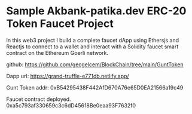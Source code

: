 # Sample Akbank-patika.dev ERC-20 Token Faucet Project

In this web3 project I build a complete faucet dApp using Ethersjs and Reactjs to connect to a wallet and interact with a Solidity faucet smart contract on the Ethereum Goerli network.

github:
https://github.com/gecgelcem/BlockChain/tree/main/GuntToken

Dapp url:
https://grand-truffle-e771db.netlify.app/

Gunt Token addr:
0xB54295438F442AfD670A76e65D0EA21566a19c49

Faucet contract deployed.
0xa5c793af330659c3c6dD45618Be0eaa93F7632f0
